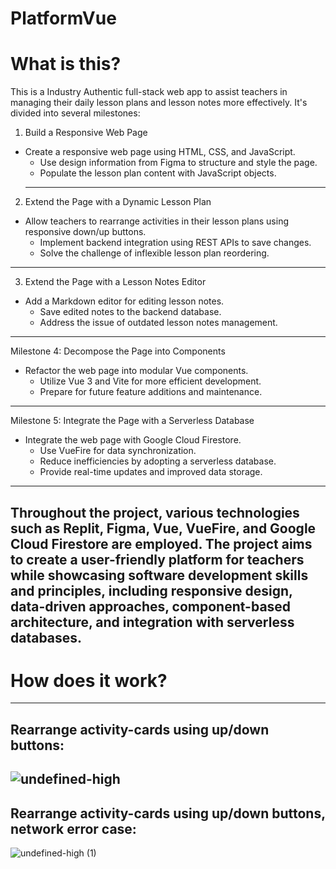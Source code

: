 # PlatformVue
# What is this? 
This is a Industry Authentic full-stack web app to assist teachers in managing their daily lesson plans and lesson notes more effectively. It's divided into several milestones:

1. Build a Responsive Web Page
- Create a responsive web page using HTML, CSS, and JavaScript.
  - Use design information from Figma to structure and style the page.
  - Populate the lesson plan content with JavaScript objects.
  --------------------------------------------------
2. Extend the Page with a Dynamic Lesson Plan
- Allow teachers to rearrange activities in their lesson plans using responsive down/up buttons.
  - Implement backend integration using REST APIs to save changes.
  - Solve the challenge of inflexible lesson plan reordering.
--------------------------------------------------
3. Extend the Page with a Lesson Notes Editor
- Add a Markdown editor for editing lesson notes.
  - Save edited notes to the backend database.
  - Address the issue of outdated lesson notes management.
--------------------------------------------------
Milestone 4: Decompose the Page into Components
- Refactor the web page into modular Vue components.
  - Utilize Vue 3 and Vite for more efficient development.
  - Prepare for future feature additions and maintenance.
--------------------------------------------------
Milestone 5: Integrate the Page with a Serverless Database
- Integrate the web page with Google Cloud Firestore.
  - Use VueFire for data synchronization.
  - Reduce inefficiencies by adopting a serverless database.
  - Provide real-time updates and improved data storage.
------------------------------------------------------------
Throughout the project, various technologies such as Replit, Figma, Vue, VueFire, and Google Cloud Firestore are employed. The project aims to create a user-friendly platform for teachers while showcasing software development skills and principles, including responsive design, data-driven approaches, component-based architecture, and integration with serverless databases.
------------------------------------------------------------
# How does it work?
------------------------------------------------------------
## Rearrange activity-cards using up/down buttons: 

![undefined-high](https://github.com/macleanl3vin/PlatformVue/assets/91438214/87122792-c6ca-4f98-9f3a-d58b3ea9ff1b)
------------------------------------------------------------
## Rearrange activity-cards using up/down buttons, network error case:

![undefined-high (1)](https://github.com/macleanl3vin/PlatformVue/assets/91438214/70782fe8-7265-4b6f-9f7d-a0008bc32d50)
